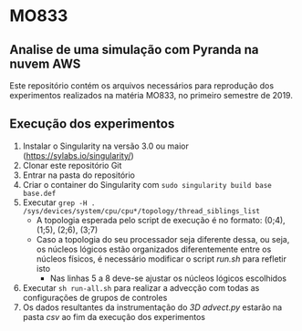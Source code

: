# MO833
## Analise de uma simulação com Pyranda na nuvem AWS

Este repositório contém os arquivos necessários para reprodução dos experimentos realizados na matéria MO833, no primeiro semestre de 2019.

## Execução dos experimentos
1. Instalar o Singularity na versão 3.0 ou maior (https://sylabs.io/singularity/)
1. Clonar este repositório Git
1. Entrar na pasta do repositório
1. Criar o container do Singularity com `sudo singularity build base base.def`
1. Executar `grep -H . /sys/devices/system/cpu/cpu*/topology/thread_siblings_list`
    - A topologia esperada pelo script de execução é no formato: (0;4), (1;5), (2;6), (3;7)
    - Caso a topologia do seu processador seja diferente dessa, ou seja, os núcleos lógicos estão organizados diferentemente entre os núcleos físicos, é necessário modificar o script *run.sh* para refletir isto
        - Nas linhas 5 a 8 deve-se ajustar os núcleos lógicos escolhidos
1. Executar `sh run-all.sh` para realizar a advecção com todas as configurações de grupos de controles
1. Os dados resultantes da instrumentação do *3D advect.py* estarão na pasta *csv* ao fim da execução dos experimentos
